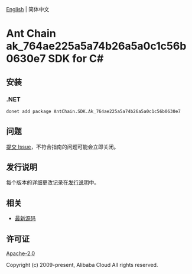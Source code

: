 [English](README.md) | 简体中文

# Ant Chain ak_764ae225a5a74b26a5a0c1c56b0630e7 SDK for C#

## 安装

### .NET

```bash
donet add package AntChain.SDK.Ak_764ae225a5a74b26a5a0c1c56b0630e7
```

## 问题

[提交 Issue](https://github.com/alipay/antchain-openapi-prod-sdk/issues/new)，不符合指南的问题可能会立即关闭。

## 发行说明

每个版本的详细更改记录在[发行说明](./ChangeLog.txt)中。

## 相关

* [最新源码](https://github.com/antchain-openapi-prod-sdk)

## 许可证

[Apache-2.0](http://www.apache.org/licenses/LICENSE-2.0)

Copyright (c) 2009-present, Alibaba Cloud All rights reserved.
